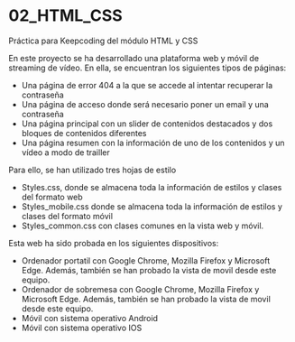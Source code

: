 # 02_HTML_CSS
Práctica para Keepcoding del módulo HTML y CSS

En este proyecto se ha desarrollado una plataforma web y móvil de streaming de vídeo. En ella, se encuentran los siguientes tipos de páginas:

- Una página de error 404 a la que se accede al intentar recuperar la contraseña
- Una página de acceso donde será necesario poner un email y una contraseña
- Una página principal con un slider de contenidos destacados y dos bloques de contenidos diferentes
- Una página resumen con la información de uno de los contenidos y un vídeo a modo de trailler

Para ello, se han utilizado tres hojas de estilo

- Styles.css, donde se almacena toda la información de estilos y clases del formato web
- Styles_mobile.css donde se almacena toda la información de estilos y clases del formato móvil
- Styles_common.css con clases comunes en la vista web y móvil.

Esta web ha sido probada en los siguientes dispositivos:

- Ordenador portatil con Google Chrome, Mozilla Firefox y Microsoft Edge. Además, también se han probado la vista de movil desde este equipo.
- Ordenador de sobremesa con Google Chrome, Mozilla Firefox y Microsoft Edge. Además, también se han probado la vista de movil desde este equipo.
- Móvil con sistema operativo Android
- Móvil con sistema operativo IOS
